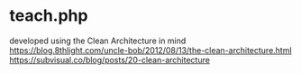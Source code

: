 # teach.php
developed using the Clean Architecture in mind
https://blog.8thlight.com/uncle-bob/2012/08/13/the-clean-architecture.html
https://subvisual.co/blog/posts/20-clean-architecture
